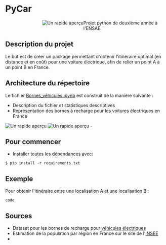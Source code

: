 # PyCar

<div style="display: flex; justify-content: space-between;">
    <div style="flex: 1; text-align: right;">
        <picture>
        <source media="(prefers-color-scheme: dark)" srcset="https://github.com/AugustinCablant/PyCar/blob/main/images/logo.png">
        <source media="(prefers-color-scheme: light)" srcset="https://github.com/AugustinCablant/PyCar/blob/main/images/logo.png">
        <img alt="Un rapide aperçu" src="https://github.com/AugustinCablant/Projet_python_2A/blob/main/cap.png">
        </picture>
    </div>
    <div style="flex: 1; padding-right: 10px;">
        Projet python de deuxième année à l'ENSAE.
    </div>
    
</div>

## Description du projet 
Le but est de créer un package permettant d'obtenir l'itinéraire optimal (en distance et en coût) pour une voiture électrique, afin de relier un point A à un point B en France. 

## Architecture du répertoire 
Le fichier [Bornes_véhicules.ipynb](https://github.com/AugustinCablant/PyCar/blob/main/Bornes_v%C3%A9hicules_%C3%A9lectriques.ipynb) est construit de la manière suivante :
- Description du fichier et statistiques descriptives
- Représentation des bornes à recharge pour les voitures électriques en France
<picture>
 <source media="(prefers-color-scheme: dark)" srcset="https://github.com/AugustinCablant/PyCar/blob/main/cap1.png">
 <source media="(prefers-color-scheme: light)" srcset="https://github.com/AugustinCablant/PyCar/blob/main/cap1.png">
<img alt="Un rapide aperçu" src="https://github.com/AugustinCablant/PyCar/blob/main/cap.png">
</picture>
<picture>
 <source media="(prefers-color-scheme: dark)" srcset="https://github.com/AugustinCablant/PyCar/blob/main/cap2.png">
 <source media="(prefers-color-scheme: light)" srcset="https://github.com/AugustinCablant/PyCar/blob/main/cap2.png">
 <img alt="Un rapide aperçu" src="https://github.com/AugustinCablant/PyCar/blob/main/cap.png">
</picture>
- 

## Pour commencer

- Installer toutes les dépendances avec:

```
$ pip install -r requirements.txt
```

## Exemple

Pour obtenir l'itinéraire entre une localisation A et une localisation B :

```
code
```

## Sources 
- Dataset pour les bornes de recharge pour [véhicules électriques](https://www.data.gouv.fr/fr/datasets/bornes-de-recharge-pour-vehicules-electriques-3/)
- Estimation de la population par région en France sur le site de l'[INSEE](https://www.insee.fr/fr/statistiques/1893198)
- 
